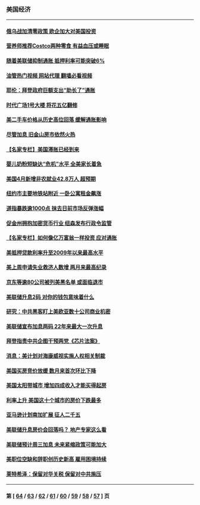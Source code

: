 ### 美国经济
---
#### [俄乌战加清零政策 欧企加大对美国投资](../../pages/ncid1078158/n13730219.md?05091645) 
#### [营养师推荐Costco两种零食 有益血压或睡眠](../../pages/ncid1078158/n13717853.md?05091645) 
#### [随着美联储抑制通胀 抵押利率可能突破6%](../../pages/ncid1078158/n13729303.md?05091645) 
#### [油管热门视频 网站代理 翻墙必看视频](http://209.222.30.114:81/youtube.html?05091645)
#### [耶伦：拜登政府巨额支出“助长了”通胀](../../pages/ncid1078158/n13729086.md?05091645) 
#### [时代广场1号大楼 将花五亿翻修](../../pages/ncid1078158/n13729234.md?05091645) 
#### [美二手车价格从历史高位回落 缓解通胀影响](../../pages/ncid1078158/n13729026.md?05091645) 
#### [尽管加息 旧金山房市依然火热](../../pages/ncid1078158/n13728469.md?05091645) 
#### [【名家专栏】美国滞胀已经到来](../../pages/ncid1078158/n13728602.md?05091645) 
#### [婴儿奶粉短缺达“危机”水平 全美家长着急](../../pages/ncid1078158/n13728848.md?05091645) 
#### [美国4月新增非农就业42.8万人 超预期](../../pages/ncid1078158/n13728839.md?05091645) 
#### [纽约市主要地铁站附近 一卧公寓租金飙涨](../../pages/ncid1078158/n13728366.md?05091645) 
#### [道指暴跌逾1000点 抹去日前市场反弹涨幅](../../pages/ncid1078158/n13728230.md?05091645) 
#### [促金州拥抱加密货币行业 纽森发布行政令监管](../../pages/ncid1078158/n13728217.md?05091645) 
#### [【名家专栏】如何像亿万富翁一样投资 应对通胀](../../pages/ncid1078158/n13727916.md?05091645) 
#### [美抵押贷款利率升至2009年以来最高水平](../../pages/ncid1078158/n13728188.md?05091645) 
#### [美上周申请失业救济人数增 两月来最高纪录](../../pages/ncid1078158/n13727973.md?05091645) 
#### [京东等逾80公司被列美黑名单 或面临退市](../../pages/ncid1078158/n13727449.md?05091645) 
#### [美联储升息2码 对你的钱包意味着什么](../../pages/ncid1078158/n13727177.md?05091645) 
#### [研究：中共黑客盯上美欧亚数十公司商业机密](../../pages/ncid1078158/n13727250.md?05091645) 
#### [美联储宣布加息两码 22年来最大一次升息](../../pages/ncid1078158/n13727237.md?05091645) 
#### [拜登指责中共企图干预两党《芯片法案》](../../pages/ncid1078158/n13727200.md?05091645) 
#### [消息：美计划对海康威视实施人权相关制裁](../../pages/ncid1078158/n13727090.md?05091645) 
#### [美国买房竞价放缓 数月来首次环比下降](../../pages/ncid1078158/n13726763.md?05091645) 
#### [美国太阳带城市 增加四成收入才能买得起房](../../pages/ncid1078158/n13726739.md?05091645) 
#### [利率上升 美国这十个城市的房价下跌最多](../../pages/ncid1078158/n13726672.md?05091645) 
#### [亚马逊计划南加扩展 征人二千五](../../pages/ncid1078158/n13726609.md?05091645) 
#### [美联储升息房价会回落吗？ 地产专家这么看](../../pages/ncid1078158/n13726486.md?05091645) 
#### [美联储预计周三加息 未来紧缩政策可能加大](../../pages/ncid1078158/n13726509.md?05091645) 
#### [美职位空缺和辞职创历史新高 雇用困境持续](../../pages/ncid1078158/n13726480.md?05091645) 
#### [莱特希泽：保留对华关税 保留对中共施压](../../pages/ncid1078158/n13726477.md?05091645) 

---
#### 第 [ [64](./64.md?05091645) / [63](./63.md?05091645) / [62](./62.md?05091645) / [61](./61.md?05091645) / [60](./60.md?05091645) / [59](./59.md?05091645) / [58](./58.md?05091645) / [57](./57.md?05091645) ] 页
